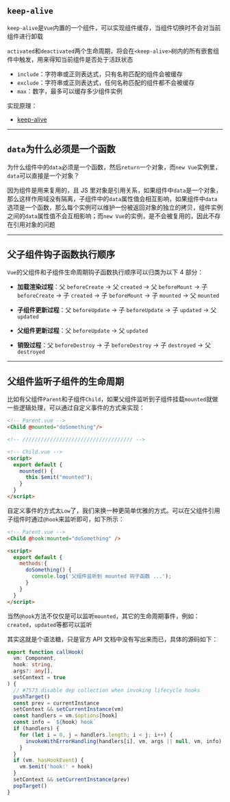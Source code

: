 ## `keep-alive`

`keep-alive`是`Vue`内置的一个组件，可以实现组件缓存，当组件切换时不会对当前组件进行卸载

`activated`和`deactivated`两个生命周期，将会在`<keep-alive>`树内的所有嵌套组件中触发，用来得知当前组件是否处于活跃状态

- `include`：字符串或正则表达式，只有名称匹配的组件会被缓存
- `exclude`：字符串或正则表达式，任何名称匹配的组件都不会被缓存
- `max`：数字，最多可以缓存多少组件实例

实现原理：
- [keep-alive](https://ustbhuangyi.github.io/vue-analysis/v2/extend/keep-alive.html)

---

## `data`为什么必须是一个函数

为什么组件中的`data`必须是一个函数，然后`return`一个对象，而`new Vue`实例里，`data`可以直接是一个对象？

因为组件是用来复用的，且 JS 里对象是引用关系，如果组件中`data`是一个对象，那么这样作用域没有隔离，子组件中的`data`属性值会相互影响，如果组件中`data`选项是一个函数，那么每个实例可以维护一份被返回对象的独立的拷贝，组件实例之间的`data`属性值不会互相影响；而`new Vue`的实例，是不会被复用的，因此不存在引用对象的问题

---

## 父子组件钩子函数执行顺序

`Vue`的父组件和子组件生命周期钩子函数执行顺序可以归类为以下 4 部分：

- **加载渲染过程**：父 `beforeCreate` -> 父 `created` -> 父 `beforeMount` -> 子 `beforeCreate` -> 子 `created` -> 子 `beforeMount` -> 子 `mounted` -> 父 `mounted`

- **子组件更新过程**：父 `beforeUpdate` -> 子 `beforeUpdate` -> 子 `updated` -> 父 `updated`

- **父组件更新过程**：父 `beforeUpdate` -> 父 `updated`

- **销毁过程**：父 `beforeDestroy` -> 子 `beforeDestroy` -> 子 `destroyed` -> 父 `destroyed`

---

## 父组件监听子组件的生命周期

比如有父组件`Parent`和子组件`Child`，如果父组件监听到子组件挂载`mounted`就做一些逻辑处理，可以通过自定义事件的方式来实现：

```html
<!-- Parent.vue -->
<Child @mounted="doSomething"/>

<!-- //////////////////////////////////// -->

<!-- Child.vue -->
<script>
  export default {
    mounted() {
      this.$emit("mounted");
    }
  }
</script>
```

自定义事件的方式太`Low`了，我们来换一种更简单优雅的方式。可以在父组件引用子组件时通过`@hook`来监听即可，如下所示：

```html
<!-- Parent.vue -->
<Child @hook:mounted="doSomething" />

<script>
  export default {
    methods:{
      doSomething() {
        console.log('父组件监听到 mounted 钩子函数 ...');
      }
    }
  }
</script>
```

当然`@hook`方法不仅仅是可以监听`mounted`，其它的生命周期事件，例如：`created`，`updated`等都可以监听

其实这就是个语法糖，只是官方 API 文档中没有写出来而已，具体的源码如下：

```ts
export function callHook(
  vm: Component,
  hook: string,
  args?: any[],
  setContext = true
) {
  // #7573 disable dep collection when invoking lifecycle hooks
  pushTarget()
  const prev = currentInstance
  setContext && setCurrentInstance(vm)
  const handlers = vm.$options[hook]
  const info = `${hook} hook`
  if (handlers) {
    for (let i = 0, j = handlers.length; i < j; i++) {
      invokeWithErrorHandling(handlers[i], vm, args || null, vm, info)
    }
  }
  if (vm._hasHookEvent) {
    vm.$emit('hook:' + hook)
  }
  setContext && setCurrentInstance(prev)
  popTarget()
}
```
